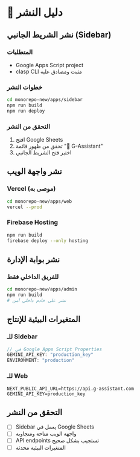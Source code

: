 # 🚀 دليل النشر

## نشر الشريط الجانبي (Sidebar)

### المتطلبات
- Google Apps Script project
- clasp CLI مثبت ومصادق عليه

### خطوات النشر
```bash
cd monorepo-new/apps/sidebar
npm run build
npm run deploy
```

### التحقق من النشر
1. افتح Google Sheets
2. تحقق من ظهور قائمة "🤖 G-Assistant"
3. اختبر فتح الشريط الجانبي

## نشر واجهة الويب

### Vercel (موصى به)
```bash
cd monorepo-new/apps/web
vercel --prod
```

### Firebase Hosting
```bash
npm run build
firebase deploy --only hosting
```

## نشر بوابة الإدارة

### للفريق الداخلي فقط
```bash
cd monorepo-new/apps/admin
npm run build
# نشر على خادم داخلي آمن
```

## المتغيرات البيئية للإنتاج

### للـ Sidebar
```javascript
// في Google Apps Script Properties
GEMINI_API_KEY: "production_key"
ENVIRONMENT: "production"
```

### للـ Web
```env
NEXT_PUBLIC_API_URL=https://api.g-assistant.com
GEMINI_API_KEY=production_key
```

## التحقق من النشر

- [ ] Sidebar يعمل في Google Sheets
- [ ] واجهة الويب متاحة ومتجاوبة
- [ ] API endpoints تستجيب بشكل صحيح
- [ ] المتغيرات البيئية محدثة